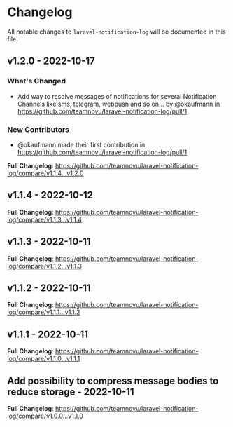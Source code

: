 # Changelog

All notable changes to `laravel-notification-log` will be documented in this file.

## v1.2.0 - 2022-10-17

### What's Changed

- Add way to resolve messages of notifications for several Notification Channels like sms, telegram, webpush and so on... by @okaufmann in https://github.com/teamnovu/laravel-notification-log/pull/1

### New Contributors

- @okaufmann made their first contribution in https://github.com/teamnovu/laravel-notification-log/pull/1

**Full Changelog**: https://github.com/teamnovu/laravel-notification-log/compare/v1.1.4...v1.2.0

## v1.1.4 - 2022-10-12

**Full Changelog**: https://github.com/teamnovu/laravel-notification-log/compare/v1.1.3...v1.1.4

## v1.1.3 - 2022-10-11

**Full Changelog**: https://github.com/teamnovu/laravel-notification-log/compare/v1.1.2...v1.1.3

## v1.1.2 - 2022-10-11

**Full Changelog**: https://github.com/teamnovu/laravel-notification-log/compare/v1.1.1...v1.1.2

## v1.1.1 - 2022-10-11

**Full Changelog**: https://github.com/teamnovu/laravel-notification-log/compare/v1.1.0...v1.1.1

## Add possibility to compress message bodies to reduce storage - 2022-10-11

**Full Changelog**: https://github.com/teamnovu/laravel-notification-log/compare/v1.0.0...v1.1.0
